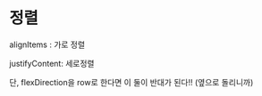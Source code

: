 # 정렬

alignItems : 가로 정렬

justifyContent: 세로정렬

단, flexDirection을 row로 한다면 이 둘이 반대가 된다!! (옆으로 돌리니까)
